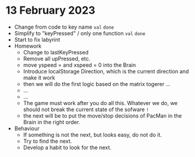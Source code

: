 # 13 February 2023
  * Change from code to key name `val` `done`
  * Simplify to "keyPressed" / only one function `val` `done`
  * Start to fix labyrint
  * Homework
    * Change to lastKeyPressed
    * Remove all upPressed, etc.
    * move yspeed = and xspeed = 0 into the Brain
    * Introduce localStorage Direction, which is the current direction and make it work
    * then we will do the first logic based on the matrix togerer ...
    * ...
    * ...
    * The game must work after you do all this. Whatever we do, we should not break the current state of the sofware `!`
    * the next will be to put the move/stop decisions of PacMan in the Brain in the right order.
  * Behaviour
    * If something is not the next, but looks easy, do not do it.
    * Try to find the next.
    * Develop a habit to look for the next.
